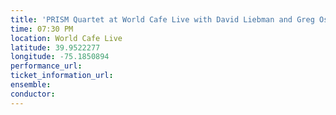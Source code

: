 ```yaml
---
title: 'PRISM Quartet at World Cafe Live with David Liebman and Greg Osby'
time: 07:30 PM
location: World Cafe Live
latitude: 39.9522277
longitude: -75.1850894
performance_url: 
ticket_information_url: 
ensemble: 
conductor: 
---
```

